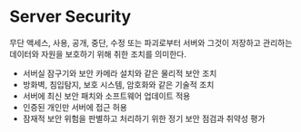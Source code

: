 # Server Security
무단 액세스, 사용, 공개, 중단, 수정 또는 파괴로부터 서버와 그것이 저장하고 관리하는 데이터와 자원을 보호하기 위해 취한 조치를 의미한다.
- 서버실 잠구기와 보안 카메라 설치와 같은 물리적 보안 조치
- 방화벽, 침입탐지, 보호 시스템, 암호화와 같은 기술적 조치
- 서버에 최신 보안 패치와 소프트웨어 업데이트 적용
- 인증된 개인만 서버에 접근 허용
- 잠재적 보안 위험을 판별하고 처리하기 위한 정기 보안 점검과 취약성 평가
